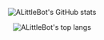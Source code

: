 <p align="center">
  <img src="https://github-readme-stats.vercel.app/api?username=ALittleBot&show_icons=true&hide_border=true"  alt="ALittleBot's GitHub stats"/>
</p>

<p align="center">
  <img src="https://github-readme-stats.vercel.app/api/top-langs/?username=ALittleBot&layout=compact&hide_border=true"  alt="ALittleBot's top langs"/>
</p>
